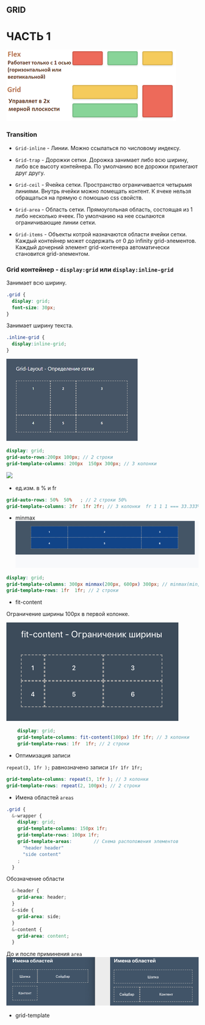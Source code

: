 ## GRID

# ЧАСТЬ 1

![](https://github.com/dedmosay/CSS-blog/blob/master/1.path/19.Grid/image/grid.jpg)

### Transition

- ```Grid-inline``` - Линии.
Можно ссылаться по числовому индексу.
- ```Grid-trap``` - Дорожки сетки.
Дорожка занимает либо всю ширину, либо все высоту контейнера.
По умолчанию все дорожки прилегают друг другу.

- ```Grid-ceil``` - Ячейка сетки.
Пространство ограничивается четырьмя линиями. Внутрь ячейки можно помещать контент.
К ячеке нельзя обращаться на прямую с помошью css свойств.

- ```Grid-area``` - Область сетки. 
Прямоугольная область, состоящая из 1 либо несколько ячеек.
По умолчанию на нее ссылаются ограничивающие линии сетки.
- ```Grid-items``` - Объекты котрой назначаются области ячейки сетки.
Каждый контейнер может содержать от 0 до infinity grid-элементов. Каждый дочерний элемент grid-контенера автоматически становится grid-элементом.

### Grid контейнер  - ```display:grid``` или ```display:inline-grid ```

Занимает всю ширину.
```css
.grid {
  display: grid;
  font-size: 30px;
}
```
Занимает ширину текста.
```scss
.inline-grid {
  display:inline-grid;
} 
```
![](https://github.com/dedmosay/CSS-blog/blob/master/1.path/19.Grid/image/grid-column-row.jpg)
```scss
display: grid;
grid-auto-rows:200px 100px; // 2 строки
grid-template-columns: 200px  150px 300px; // 3 колонки 
```
![](https://github.com/dedmosay/CSS-blog/blob/master/1.path/19.Grid/image/grid-column-row-fr.jpg)

- ед.изм. в % и fr
```scss
grid-auto-rows: 50%  50%   ; // 2 строки 50%
grid-template-columns: 2fr  1fr 2fr; // 3 колонки  fr 1 1 1 === 33.333%
```

- minmax
![](https://github.com/dedmosay/CSS-blog/blob/master/1.path/19.Grid/image/minmax(auto).gif)
```scss
display: grid;  
grid-template-columns: 300px minmax(200px, 600px) 300px; // minmax(min, max) 3 колонки
grid-template-rows: 1fr  1fr; // 2 строки
```
- fit-content

Ограничение ширины 100px в первой колонке.

![](https://github.com/dedmosay/CSS-blog/blob/master/1.path/19.Grid/image/fit-content.jpg)


```scss
    display: grid;  
    grid-template-columns: fit-content(100px) 1fr 1fr; // 3 колонки 
    grid-template-rows: 1fr  1fr; // 2 строки
```

- Оптимизация записи

```repeat(3, 1fr );``` равнозначено записи  ```1fr 1fr 1fr;```

```scss
grid-template-columns: repeat(3, 1fr ); // 3 колонки 
grid-template-rows: repeat(2, 100px); // 2 строки
```

- Имена областей ```areas```

```scss
.grid {
  &-wrapper {
    display: grid;
    grid-template-columns: 150px 1fr;
    grid-template-rows: 100px 1fr;
    grid-template-areas:        // Схема расположения элементов
      "header header"       
      "side content"
    ;
  }
```
Обозначение области
```scss
  &-header {
    grid-area: header;
  }
  &-side {
    grid-area: side;
  }
  &-content {
    grid-area: content;
  }
```
До и после приминения ```area```
![](https://github.com/dedmosay/CSS-blog/blob/master/1.path/19.Grid/image/area.jpg)

 - grid-template